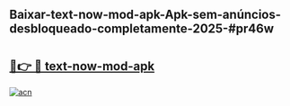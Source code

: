 ## Baixar-text-now-mod-apk-Apk-sem-anúncios-desbloqueado-completamente-2025-#pr46w

# <h2><a href="https://ainizakaria.my?title=text-now-mod-apk&ref=20M">🔗👉 🔴 text-now-mod-apk</a></h2>

[![acn](https://github.com/user-attachments/assets/0f9c940e-d8b0-45ae-aac7-cd30a18b3e1c)](https://ainizakaria.my?title=text-now-mod-apk&ref=20M)

